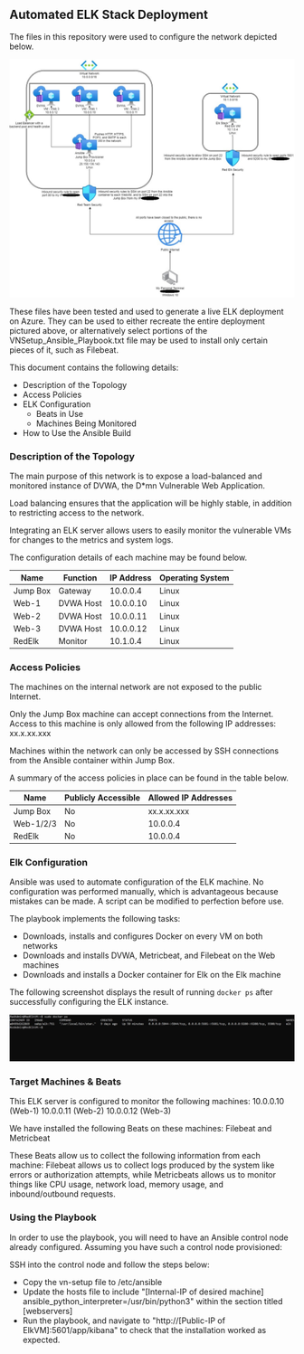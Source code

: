 ## Automated ELK Stack Deployment

The files in this repository were used to configure the network depicted below.

![sometext](Diagrams/Web_VM_Diagram.jpg)

These files have been tested and used to generate a live ELK deployment on Azure. They can be used to either recreate the entire deployment pictured above, or alternatively select portions of the VNSetup_Ansible_Playbook.txt file may be used to install only certain pieces of it, such as Filebeat.

This document contains the following details:
- Description of the Topology
- Access Policies
- ELK Configuration
  - Beats in Use
  - Machines Being Monitored
- How to Use the Ansible Build


### Description of the Topology

The main purpose of this network is to expose a load-balanced and monitored instance of DVWA, the D*mn Vulnerable Web Application.

Load balancing ensures that the application will be highly stable, in addition to restricting access to the network.

Integrating an ELK server allows users to easily monitor the vulnerable VMs for changes to the metrics and system logs.

The configuration details of each machine may be found below.


| Name     | Function | IP Address | Operating System |
|----------|----------|------------|------------------|
| Jump Box | Gateway  | 10.0.0.4   | Linux            |
| Web-1    | DVWA Host| 10.0.0.10  | Linux            |
| Web-2    | DVWA Host| 10.0.0.11  | Linux            |
| Web-3    | DVWA Host| 10.0.0.12  | Linux            |
| RedElk   | Monitor  | 10.1.0.4   | Linux            |
### Access Policies

The machines on the internal network are not exposed to the public Internet. 

Only the Jump Box machine can accept connections from the Internet. Access to this machine is only allowed from the following IP addresses:
xx.x.xx.xxx

Machines within the network can only be accessed by SSH connections from the Ansible container within Jump Box.

A summary of the access policies in place can be found in the table below.

| Name     | Publicly Accessible | Allowed IP Addresses |
|----------|---------------------|----------------------|
| Jump Box | No                  | xx.x.xx.xxx          |
| Web-1/2/3| No                  | 10.0.0.4             |
| RedElk   | No                  | 10.0.0.4             |

### Elk Configuration

Ansible was used to automate configuration of the ELK machine. No configuration was performed manually, which is advantageous because mistakes can be made. A script can be modified to perfection before use.

The playbook implements the following tasks:
- Downloads, installs and configures Docker on every VM on both networks
- Downloads and installs DVWA, Metricbeat, and Filebeat on the Web machines
- Downloads and installs a Docker container for Elk on the Elk machine

The following screenshot displays the result of running `docker ps` after successfully configuring the ELK instance.

![sometext](Successes/docker_ps_output.jpg)

### Target Machines & Beats
This ELK server is configured to monitor the following machines:
10.0.0.10 (Web-1)
10.0.0.11 (Web-2)
10.0.0.12 (Web-3)

We have installed the following Beats on these machines:
Filebeat and Metricbeat

These Beats allow us to collect the following information from each machine:
Filebeat allows us to collect logs produced by the system like errors or authorization attempts, while Metricbeats allows us to monitor things like CPU usage, network load, memory usage, and inbound/outbound requests.

### Using the Playbook
In order to use the playbook, you will need to have an Ansible control node already configured. Assuming you have such a control node provisioned: 

SSH into the control node and follow the steps below:
- Copy the vn-setup file to /etc/ansible
- Update the hosts file to include "[Internal-IP of desired machine] ansible_python_interpreter=/usr/bin/python3" within the section titled [webservers]
- Run the playbook, and navigate to "http://[Public-IP of ElkVM]:5601/app/kibana" to check that the installation worked as expected.
